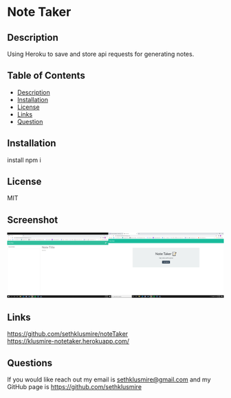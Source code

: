 # Note Taker

## Description
Using Heroku to save and store api requests for generating notes.

## Table of Contents

* [Description](#description)
* [Installation](#installation)
* [License](#license)
* [Links](#links)
* [Question](#questions)

## Installation
install npm i

## License
MIT

## Screenshot
![screenshot](image/Screenshot.png)

## Links
https://github.com/sethklusmire/noteTaker
<br />
https://klusmire-notetaker.herokuapp.com/

## Questions
If you would like reach out my email is [sethklusmire@gmail.com](sethklusmire@gmail.com) and my GitHub page is https://github.com/sethklusmire
